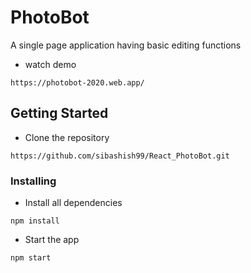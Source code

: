 # PhotoBot

A single page application having basic editing functions

* watch demo 

```
https://photobot-2020.web.app/
```


## Getting Started


* Clone the repository

```
https://github.com/sibashish99/React_PhotoBot.git
```
### Installing

* Install all dependencies

```
npm install
```

* Start the app

```
npm start
```
